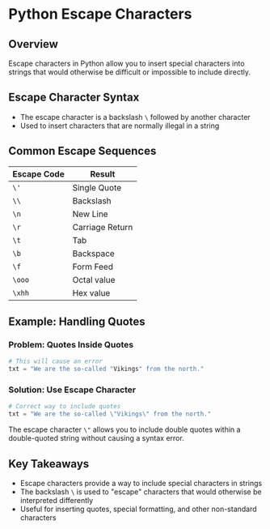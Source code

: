 # Python Escape Characters

## Overview
Escape characters in Python allow you to insert special characters into strings that would otherwise be difficult or impossible to include directly.

## Escape Character Syntax
- The escape character is a backslash `\` followed by another character
- Used to insert characters that are normally illegal in a string

## Common Escape Sequences

| Escape Code | Result |
|------------|--------|
| `\'` | Single Quote |
| `\\` | Backslash |
| `\n` | New Line |
| `\r` | Carriage Return |
| `\t` | Tab |
| `\b` | Backspace |
| `\f` | Form Feed |
| `\ooo` | Octal value |
| `\xhh` | Hex value |

## Example: Handling Quotes

### Problem: Quotes Inside Quotes
```python
# This will cause an error
txt = "We are the so-called "Vikings" from the north."
```

### Solution: Use Escape Character
```python
# Correct way to include quotes
txt = "We are the so-called \"Vikings\" from the north."
```

The escape character `\"` allows you to include double quotes within a double-quoted string without causing a syntax error.

## Key Takeaways
- Escape characters provide a way to include special characters in strings
- The backslash `\` is used to "escape" characters that would otherwise be interpreted differently
- Useful for inserting quotes, special formatting, and other non-standard characters